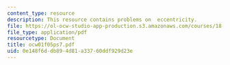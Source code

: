 ```yaml
---
content_type: resource
description: This resource contains problems on  eccentricity.
file: https://ol-ocw-studio-app-production.s3.amazonaws.com/courses/18-01-single-variable-calculus-fall-2005/0e148f6ddb894d81a33760ddf929d23e_ocw01f05ps7.pdf
file_type: application/pdf
resourcetype: Document
title: ocw01f05ps7.pdf
uid: 0e148f6d-db89-4d81-a337-60ddf929d23e
---
```

